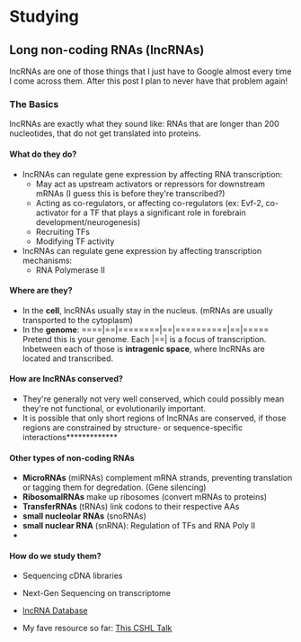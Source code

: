 Studying
========
Long non-coding RNAs (lncRNAs)
------------------------------
lncRNAs are one of those things that I just have to Google almost every time I come across them. After this post I plan to never have that problem again!

### The Basics ###
lncRNAs are exactly what they sound like: RNAs that are longer than 200 nucleotides, that do not get translated into proteins.

#### What do they do? ####
* lncRNAs can regulate gene expression by affecting RNA transcription:
  * May act as upstream activators or repressors for downstream mRNAs (I guess this is before they're transcribed?)
  * Acting as co-regulators, or affecting co-regulators (ex: Evf-2, co-activator for a TF that plays a significant role in forebrain development/neurogenesis)
  * Recruiting TFs
  * Modifying TF activity
* lncRNAs can regulate gene expression by affecting transcription mechanisms:
  * RNA Polymerase II


#### Where are they? ####
* In the **cell**, lncRNAs usually stay in the nucleus. (mRNAs are usually transported to the cytoplasm)
* In the **genome**:
====|==|========|==|==========|==|=====
Pretend this is your genome. Each |==| is a focus of transcription. Inbetween each of those is **intragenic space**, where lncRNAs are located and transcribed.

#### How are lncRNAs conserved? ####
* They're generally not very well conserved, which could possibly mean they're not functional, or evolutionarily important.
* It is possible that only short regions of lncRNAs are conserved, if those regions are constrained by structure- or sequence-specific interactions*************

#### Other types of non-coding RNAs ####
* **MicroRNAs** (miRNAs) complement mRNA strands, preventing translation or tagging them for degredation. (Gene silencing)
* **RibosomalRNAs** make up ribosomes (convert mRNAs to proteins)
* **TransferRNAs** (tRNAs) link codons to their respective AAs
* **small nucleolar RNAs** (snoRNAs)
* **small nuclear RNA** (snRNA): Regulation of TFs and RNA Poly II
*

#### How do we study them? ####
* Sequencing cDNA libraries
* Next-Gen Sequencing on transcriptome
* [lncRNA Database](http://www.lncrnadb.org)

* My fave resource so far: [This CSHL Talk](https://www.youtube.com/watch?v=P3X4ujzRxc4&index=2&list=PLaydtP4O97rPS9arOlBjTgCaYijdi47t5)
